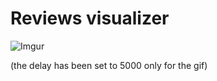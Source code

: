 # Reviews visualizer

![Imgur](https://i.imgur.com/t2oDrDE.gif)

(the delay has been set to 5000 only for the gif)